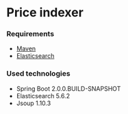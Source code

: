 # Price indexer

### Requirements
* [Maven](http://maven.apache.org/download.cgi)
* [Elasticsearch](https://www.elastic.co/downloads/elasticsearch)

### Used technologies
* Spring Boot 2.0.0.BUILD-SNAPSHOT
* Elasticsearch 5.6.2
* Jsoup 1.10.3